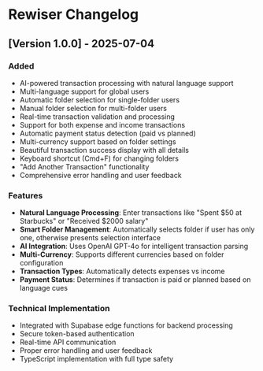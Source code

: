 # Rewiser Changelog

## [Version 1.0.0] - 2025-07-04

### Added

- AI-powered transaction processing with natural language support
- Multi-language support for global users
- Automatic folder selection for single-folder users
- Manual folder selection for multi-folder users
- Real-time transaction validation and processing
- Support for both expense and income transactions
- Automatic payment status detection (paid vs planned)
- Multi-currency support based on folder settings
- Beautiful transaction success display with all details
- Keyboard shortcut (Cmd+F) for changing folders
- "Add Another Transaction" functionality
- Comprehensive error handling and user feedback

### Features

- **Natural Language Processing**: Enter transactions like "Spent $50 at Starbucks" or "Received $2000 salary"
- **Smart Folder Management**: Automatically selects folder if user has only one, otherwise presents selection interface
- **AI Integration**: Uses OpenAI GPT-4o for intelligent transaction parsing
- **Multi-Currency**: Supports different currencies based on folder configuration
- **Transaction Types**: Automatically detects expenses vs income
- **Payment Status**: Determines if transaction is paid or planned based on language cues

### Technical Implementation

- Integrated with Supabase edge functions for backend processing
- Secure token-based authentication
- Real-time API communication
- Proper error handling and user feedback
- TypeScript implementation with full type safety

